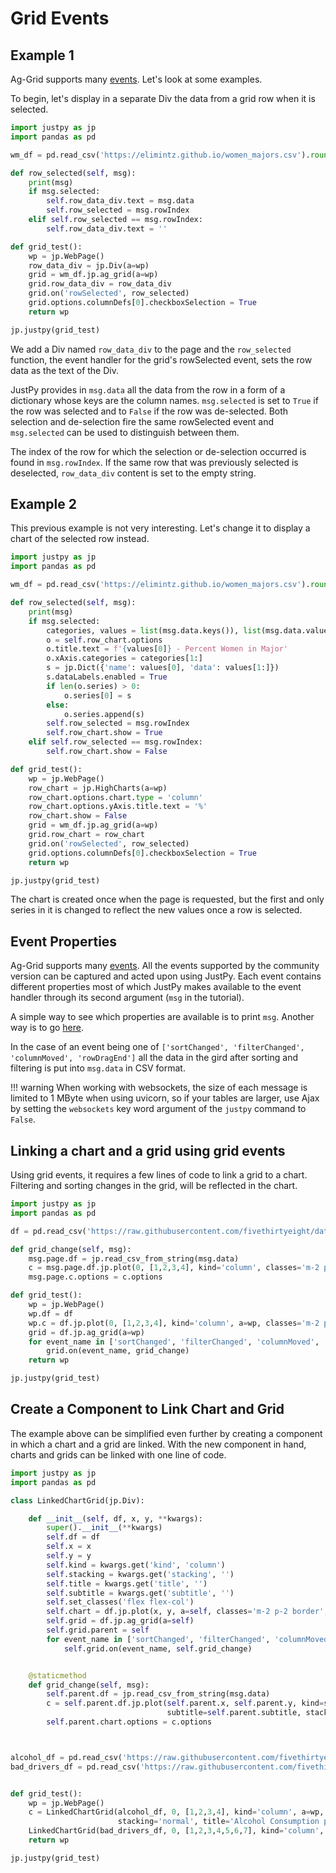 # Grid Events

## Example 1

Ag-Grid supports many [events](https://www.ag-grid.com/javascript-grid-events/). Let's look at some examples.

To begin, let's display in a separate Div the data from a grid row when it is selected.

```python
import justpy as jp
import pandas as pd

wm_df = pd.read_csv('https://elimintz.github.io/women_majors.csv').round(2)

def row_selected(self, msg):
    print(msg)
    if msg.selected:
        self.row_data_div.text = msg.data
        self.row_selected = msg.rowIndex
    elif self.row_selected == msg.rowIndex:
        self.row_data_div.text = ''

def grid_test():
    wp = jp.WebPage()
    row_data_div = jp.Div(a=wp)
    grid = wm_df.jp.ag_grid(a=wp)
    grid.row_data_div = row_data_div
    grid.on('rowSelected', row_selected)
    grid.options.columnDefs[0].checkboxSelection = True
    return wp

jp.justpy(grid_test)
```

We add a Div named `row_data_div` to the page and the `row_selected` function, the event handler for the grid's rowSelected event, sets the row data as the text of the Div. 

JustPy provides in `msg.data` all the data from the row in a form of a dictionary whose keys are the column names. `msg.selected` is set to `True` if the row was selected and to `False` if the row was de-selected. Both selection and de-selection fire the same rowSelected event and `msg.selected` can be used to distinguish between them. 

The index of the row for which the selection or de-selection occurred is found in `msg.rowIndex`. If the same row that was previously selected is deselected, `row_data_div` content is set to the empty string.

## Example 2

This previous example is not very interesting. Let's change it to display a chart of the selected row instead.

```python
import justpy as jp
import pandas as pd

wm_df = pd.read_csv('https://elimintz.github.io/women_majors.csv').round(2)

def row_selected(self, msg):
    print(msg)
    if msg.selected:
        categories, values = list(msg.data.keys()), list(msg.data.values())
        o = self.row_chart.options
        o.title.text = f'{values[0]} - Percent Women in Major'
        o.xAxis.categories = categories[1:]
        s = jp.Dict({'name': values[0], 'data': values[1:]})
        s.dataLabels.enabled = True
        if len(o.series) > 0:
            o.series[0] = s
        else:
            o.series.append(s)
        self.row_selected = msg.rowIndex
        self.row_chart.show = True
    elif self.row_selected == msg.rowIndex:
        self.row_chart.show = False

def grid_test():
    wp = jp.WebPage()
    row_chart = jp.HighCharts(a=wp)
    row_chart.options.chart.type = 'column'
    row_chart.options.yAxis.title.text = '%'
    row_chart.show = False
    grid = wm_df.jp.ag_grid(a=wp)
    grid.row_chart = row_chart
    grid.on('rowSelected', row_selected)
    grid.options.columnDefs[0].checkboxSelection = True
    return wp

jp.justpy(grid_test)
```

The chart is created once when the page is requested, but the first and only series in it is changed to reflect the new values once a row is selected.

## Event Properties
 
Ag-Grid supports many [events](https://www.ag-grid.com/javascript-grid-events/). All the events supported by the community version can be captured and acted upon using JustPy. Each event contains different properties most of which JustPy makes available to the event handler through its second argument (`msg` in the tutorial).  

A simple way to see which properties are available is to print `msg`. Another way is to go [here](https://www.ag-grid.com/javascript-grid-events/#properties-and-hierarchy).

In the case of an event being one of `['sortChanged', 'filterChanged', 'columnMoved', 'rowDragEnd']` all the data in the gird after sorting and filtering is put into `msg.data` in CSV format.

!!! warning
    When working with websockets, the size of each message is limited to 1 MByte when using uvicorn, so if your tables are larger, use Ajax by setting the `websockets` key word argument of the `justpy` command to `False`.


## Linking a chart and a grid using grid events

Using grid events, it requires a few lines of code to link a grid to a chart. Filtering and sorting changes in the grid, will be reflected in the chart.

```python
import justpy as jp
import pandas as pd

df = pd.read_csv('https://raw.githubusercontent.com/fivethirtyeight/data/master/alcohol-consumption/drinks.csv', encoding="ISO-8859-1")

def grid_change(self, msg):
    msg.page.df = jp.read_csv_from_string(msg.data)
    c = msg.page.df.jp.plot(0, [1,2,3,4], kind='column', classes='m-2 p-2 w-2/3 border', title='Alcohol Consumption per Country')
    msg.page.c.options = c.options

def grid_test():
    wp = jp.WebPage()
    wp.df = df
    wp.c = df.jp.plot(0, [1,2,3,4], kind='column', a=wp, classes='m-2 p-2 border', title='Alcohol Consumption per Country')
    grid = df.jp.ag_grid(a=wp)
    for event_name in ['sortChanged', 'filterChanged', 'columnMoved', 'rowDragEnd']:
        grid.on(event_name, grid_change)
    return wp

jp.justpy(grid_test)
```  

## Create a Component to Link Chart and Grid

The example above can be simplified even further by creating a component in which a chart and a grid are linked. With the new component in hand, charts and grids can be linked with one line of code.


```python
import justpy as jp
import pandas as pd

class LinkedChartGrid(jp.Div):

    def __init__(self, df, x, y, **kwargs):
        super().__init__(**kwargs)
        self.df = df
        self.x = x
        self.y = y
        self.kind = kwargs.get('kind', 'column')
        self.stacking = kwargs.get('stacking', '')
        self.title = kwargs.get('title', '')
        self.subtitle = kwargs.get('subtitle', '')
        self.set_classes('flex flex-col')
        self.chart = df.jp.plot(x, y, a=self, classes='m-2 p-2 border', kind=self.kind, stacking=self.stacking, title=self.title, subtitle=self.subtitle)
        self.grid = df.jp.ag_grid(a=self)
        self.grid.parent = self
        for event_name in ['sortChanged', 'filterChanged', 'columnMoved', 'rowDragEnd']:
            self.grid.on(event_name, self.grid_change)


    @staticmethod
    def grid_change(self, msg):
        self.parent.df = jp.read_csv_from_string(msg.data)
        c = self.parent.df.jp.plot(self.parent.x, self.parent.y, kind=self.parent.kind, title=self.parent.title,
                                   subtitle=self.parent.subtitle, stacking=self.parent.stacking)
        self.parent.chart.options = c.options



alcohol_df = pd.read_csv('https://raw.githubusercontent.com/fivethirtyeight/data/master/alcohol-consumption/drinks.csv', encoding="ISO-8859-1")
bad_drivers_df = pd.read_csv('https://raw.githubusercontent.com/fivethirtyeight/data/master/bad-drivers/bad-drivers.csv', encoding="ISO-8859-1")


def grid_test():
    wp = jp.WebPage()
    c = LinkedChartGrid(alcohol_df, 0, [1,2,3,4], kind='column', a=wp, classes='m-4 p-2 border',
                        stacking='normal', title='Alcohol Consumption per Country', subtitle='538 data')
    LinkedChartGrid(bad_drivers_df, 0, [1,2,3,4,5,6,7], kind='column', a=wp, classes='m-4 p-2 border-4', title='Bad Drivers per US State', subtitle='538 data')
    return wp

jp.justpy(grid_test)
```